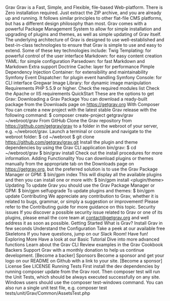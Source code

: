Grav Grav is a Fast, Simple, and Flexible, file-based Web-platform. There is Zero installation required. Just extract the ZIP archive, and you are already up and running. It follows similar principles to other flat-file CMS platforms, but has a different design philosophy than most. Grav comes with a powerful Package Management System to allow for simple installation and upgrading of plugins and themes, as well as simple updating of Grav itself. The underlying architecture of Grav is designed to use well-established and best-in-class technologies to ensure that Grav is simple to use and easy to extend. Some of these key technologies include: Twig Templating: for powerful control of the user interface Markdown: for easy content creation YAML: for simple configuration Parsedown: for fast Markdown and Markdown Extra support Doctrine Cache: layer for performance Pimple Dependency Injection Container: for extensibility and maintainability Symfony Event Dispatcher: for plugin event handling Symfony Console: for CLI interface Gregwar Image Library: for dynamic image manipulation Requirements PHP 5.5.9 or higher. Check the required modules list Check the Apache or IIS requirements QuickStart These are the options to get Grav: Downloading a Grav Package You can download a ready-built package from the Downloads page on https://getgrav.org With Composer You can create a new project with the latest stable Grav release with the following command: $ composer create-project getgrav/grav ~/webroot/grav From GitHub Clone the Grav repository from https://github.com/getgrav/grav to a folder in the webroot of your server, e.g. ~/webroot/grav. Launch a terminal or console and navigate to the webroot folder: $ cd ~/webroot $ git clone https://github.com/getgrav/grav.git Install the plugin and theme dependencies by using the Grav CLI application bin/grav: $ cd ~/webroot/grav $ bin/grav install Check out the install procedures for more information. Adding Functionality You can download plugins or themes manually from the appropriate tab on the Downloads page on https://getgrav.org, but the preferred solution is to use the Grav Package Manager or GPM: $ bin/gpm index This will display all the available plugins and then you can install one or more with: $ bin/gpm install <plugin/theme> Updating To update Grav you should use the Grav Package Manager or GPM: $ bin/gpm selfupgrade To update plugins and themes: $ bin/gpm update Contributing We appreciate any contribution to Grav, whether it is related to bugs, grammar, or simply a suggestion or improvement! Please refer to the Contributing guide for more guidance on this topic. Security issues If you discover a possible security issue related to Grav or one of its plugins, please email the core team at contact@getgrav.org and well address it as soon as possible. Getting Started What is Grav? Install Grav in few seconds Understand the Configuration Take a peek at our available free Skeletons If you have questions, jump on our Slack Room! Have fun! Exploring More Have a look at our Basic Tutorial Dive into more advanced functions Learn about the Grav CLI Review examples in the Grav Cookbook Backers Support Grav with a monthly donation to help us continue development. [Become a backer] Sponsors Become a sponsor and get your logo on our README on Github with a link to your site. [Become a sponsor] License See LICENSE Running Tests First install the dev dependencies by running composer update from the Grav root. Then composer test will run the Unit Tests, which should be always executed successfully on any site. Windows users should use the composer test-windows command. You can also run a single unit test file, e.g. composer test tests/unit/Grav/Common/AssetsTest.php